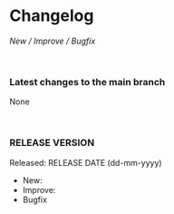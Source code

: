 # Changelog

_New / Improve / Bugfix_

<br>

### Latest changes to the main branch

None

<br>

### RELEASE VERSION
Released: RELEASE DATE (dd-mm-yyyy)

- New:
- Improve:
- Bugfix
